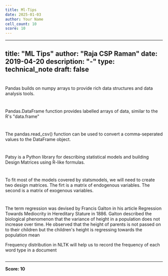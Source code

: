 ```yaml
---
title: Ml-Tips
date: 2025-01-03
author: Your Name
cell_count: 10
score: 10
---
```


---
title: "ML Tips"
author: "Raja CSP Raman"
date: 2019-04-20
description: "-"
type: technical_note
draft: false
---
#
Pandas builds on numpy arrays to provide rich data structures and data analysis tools.

#
Pandas.DataFrame function provides labelled arrays of data, similar to the R's "data.frame"

#
The pandas.read_csv() function can be used to convert a comma-seperated values to the DataFrame object.

#
Patsy is a Python library for describing statistical models and building Design Matrices using R-like formulas.

#
To fit most of the models covered by statsmodels, we will need to create two design matrices. 
The firt is a matrix of endogenous variables. The second is a matrix of exogenous variables.

#
The term regression was devised by Francis Galton in his article Regression Towards Mediocrity in Hereditary Stature in 1886. Galton described the biological phenomenon that the variance of height in a population does not increase over time. He observed that the height of parents is not passed on to their children but the children's height is regressing towards the population mean



Frequency distribution in NLTK will help us to record the frequency of each word type in a document


```python

```


---
**Score: 10**